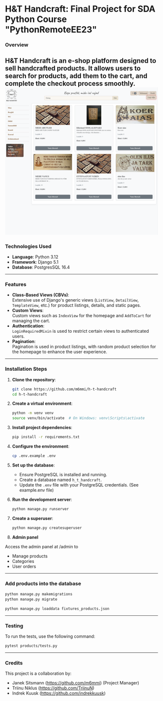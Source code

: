 # H&T Handcraft: Final Project for SDA Python Course "PythonRemoteEE23"

### Overview  
H&T Handcraft is an e-shop platform designed to sell handcrafted products. It allows users to search for products, add them to the cart, and complete the checkout process smoothly.
![demo.png](demo.png)
---

### Technologies Used
- **Language**: Python 3.12
- **Framework**: Django 5.1
- **Database**: PostgresSQL 16.4  

---

### Features  

- **Class-Based Views (CBVs)**:  
  Extensive use of Django's generic views (`ListView`, `DetailView`, `TemplateView`, etc.) for product listings, details, and static pages.  
- **Custom Views**:  
  Custom views such as `IndexView` for the homepage and `AddToCart` for managing the cart.  
- **Authentication**:  
  `LoginRequiredMixin` is used to restrict certain views to authenticated users.  
- **Pagination**:  
  Pagination is used in product listings, with random product selection for the homepage to enhance the user experience.

---

### Installation Steps  

1. **Clone the repository**:  
    ```bash  
    git clone https://github.com/m6mmi/h-t-handcraft  
    cd h-t-handcraft  
    ```  

2. **Create a virtual environment**:  
    ```bash  
    python -m venv venv  
    source venv/bin/activate  # On Windows: venv\Scripts\activate  
    ```  

3. **Install project dependencies**:  
    ```bash  
    pip install -r requirements.txt  
    ```  

4. **Configure the environment**:  
    ```bash  
    cp .env.example .env  
    ```  

5. **Set up the database**:  
    - Ensure PostgreSQL is installed and running.  
    - Create a database named `h_t_handcraft`.  
    - Update the `.env` file with your PostgreSQL credentials. (See example.env file)

6. **Run the development server**:  
    ```bash  
    python manage.py runserver  
    ```
   
7. **Create a superuser**:

    ```bash
    python manage.py createsuperuser
    ```

8. **Admin panel**

Access the admin panel at /admin to 
- Manage products
- Categories 
- User orders

---
### Add products into the database

```bash
python manage.py makemigrations
python manage.py migrate
```

```bash
python manage.py loaddata fixtures_products.json
```


---


### Testing  

To run the tests, use the following command:

```bash  
pytest products/tests.py  

```

---


### Credits
This project is a collaboration by:

- Janek Sitsmann (https://github.com/m6mmi) (Project Manager)
- Triinu Niklus (https://github.com/TriinuN)
- Indrek Kuusk (https://github.com/indrekkuusk)